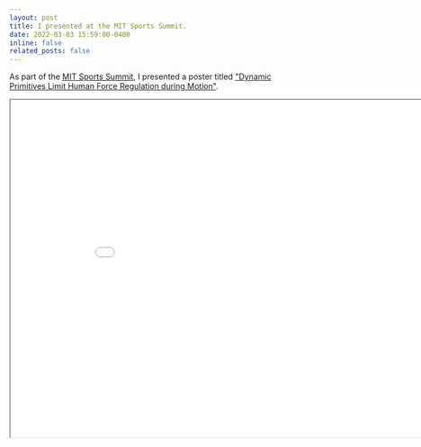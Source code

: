 ```yaml
---
layout: post
title: I presented at the MIT Sports Summit.
date: 2022-03-03 15:59:00-0400
inline: false
related_posts: false
---
```


As part of the [MIT Sports Summit](http://sportssummit.mit.edu/), I presented a poster titled ["Dynamic Primitives Limit Human Force Regulation during Motion"](https://ieeexplore.ieee.org/abstract/document/9678084).

<iframe src="../../assets/img/MITSportsSummit.jpg" scrolling="no" style=" width: 901px; height: 600px;  overflow: hidden;" ></iframe>